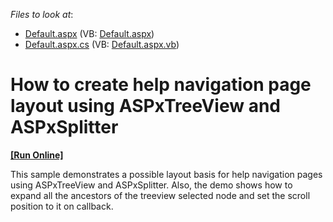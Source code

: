 <!-- default file list -->
*Files to look at*:

* [Default.aspx](./CS/WebSite/Default.aspx) (VB: [Default.aspx](./VB/WebSite/Default.aspx))
* [Default.aspx.cs](./CS/WebSite/Default.aspx.cs) (VB: [Default.aspx.vb](./VB/WebSite/Default.aspx.vb))
<!-- default file list end -->
# How to create help navigation page layout using ASPxTreeView and ASPxSplitter
<!-- run online -->
**[[Run Online]](https://codecentral.devexpress.com/e2673/)**
<!-- run online end -->


<p>This sample  demonstrates a  possible layout basis for help navigation pages using ASPxTreeView and ASPxSplitter.  Also, the demo shows how to expand all the ancestors of the treeview selected node and set the scroll position to it on callback.</p>

<br/>


